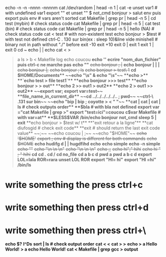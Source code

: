 echo -n -n -nnnn -nnnnm
cat /dev/random | head -n 1 | cat -e
unset var1 # with undefined var1
export "" et unset ""
$
not_cmd bonjour > salut
env puis export puis env # vars aren't sorted
cat Makefile | grep pr | head -n 5 | cd test (mybin) # check status code
cat Makefile | grep pr | head -n 5 | cat test (bin) # check status code
cat Makefile | grep pr | head -n 5 | hello (NA) # check status code
cat < test # with non-existent test
echo bonjour > $test # with test not defined
ctrl-C . 130 sur bin(ex : sleep 10)&line vide
minishell # binary not in path without "./" before
exit -10
exit +10
exit 0 | exit 1
exit 1 | exit 0
cd ~
echo |
| echo
cat < >
> a ls > b < Makefile
> log echo coucou
**echo ''**
**ecrire "nom_dun_fichier" puis ctrl-c ne marche pas**
**echo ""**
~~echo bonjour ; |~~
**echo bonjour | |**
**|**
~~echo bonjour |;~~
~~echo bonjour ; ls~~
~~echo bonjour > test\ 1~~
**cd $HOME/Documents**
~~echo "\s" & echo "\s"~~
**echo >**
**`echo test > file test1`**
**echo bonjour >>> test**
**echo bonjour > > out**
**echo 2 >> out1 > out2**
**echo 2 > out1 >> out2**
~~export var; export var=test~~
**file_name_in_current_dir**
~~cd ../../../../../.. ; pwd~~
~~ctrl-\ .131 sur bin~~
~~echo "bip | bip ; coyotte > < " "~~
**cat | cat | cat | ls # check outputs order**
**$bla # with bla not defined**
**export var ="cat Makefile | grep >"**
**export "test=ici"=coucou**
**c$var Makefile # with var=at**
**$LESS$VAR**
**/bin/echo bonjour**
**not_cmd**
**sleep 5 | exit**
**echo bonjour > $test w/ t**
**"exit retour a la ligne"**
**cat diufosgid # check exit code**
**exit # should return the last exit code value**
~~;~~
~~echo coucou | ;~~
~~echo "$HOME"~~
~~echo '$HOME'~~
~~export ; env # display is different for both commands~~
~~echo $HOME~~
**echo hudifg d | | hugdfihd**
**echo**
**echo simple**
**echo -n simple**
~~echo "\"~~
~~echo "\n \n \n"~~
~~echo "\n \n \\n"~~
~~echo ;;~~
~~echo hi";" hihi~~
~~echo hi " ; " hihi~~
**cd**
**cd .**
**cd /**
**cd no_file**
**cd a b c d**
**pwd a**
**pwd a b c d**
**export LOL=lala ROR=rara**
**unset LOL ROR**
**export "HI= hi"**
**export "HI =hi"**
**/bin/ls**
# write something the press ctrl+c
# write something then press ctrl+d
# write something then press ctrl+\
**echo $?**
**l^Ds**
**sort | ls # check output order**
**cat < <**
**cat > >**
**echo > a Hello World!**
**> a echo Hello World!**
**cat < Makefile | grep gcc > output**

